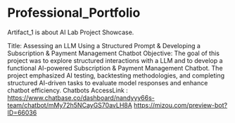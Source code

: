 # Professional_Portfolio

Artifact_1 is about AI Lab Project Showcase.

Title: Assessing an LLM Using a Structured Prompt & Developing a Subscription & Payment Management Chatbot
Objective: The goal of this project was to explore structured interactions with a LLM and to develop a functional AI-powered Subscription & Payment Management Chatbot. The project emphasized AI testing, backtesting methodologies, and completing structured AI-driven tasks to evaluate model responses and enhance chatbot efficiency.
Chatbots AccessLink : 
https://www.chatbase.co/dashboard/nandyyy66s-team/chatbot/mMy72h5NCayGS70avLH8A 
https://mizou.com/preview-bot?ID=66036

